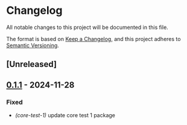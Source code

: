 # Changelog

All notable changes to this project will be documented in this file.

The format is based on [Keep a Changelog](https://keepachangelog.com/en/1.0.0/),
and this project adheres to [Semantic Versioning](https://semver.org/spec/v2.0.0.html).

## [Unreleased]

## [0.1.1](https://github.com/antonbaliasnikov/release-pls-plz/compare/core-test-1-v0.1.0...core-test-1-v0.1.1) - 2024-11-28

### Fixed

- *(core-test-1)* update core test 1 package

